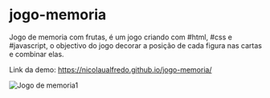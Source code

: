 # jogo-memoria
Jogo de memoria com frutas, é um jogo criando com #html, #css e #javascript, o objectivo do jogo decorar a posição de cada figura nas cartas e combinar elas.

Link da demo: https://nicolaualfredo.github.io/jogo-memoria/

![Jogo de memoria1](https://user-images.githubusercontent.com/68452830/189917399-6ce5cc78-8a18-4047-8378-f207679b2658.png)
